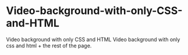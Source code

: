 # Video-background-with-only-CSS-and-HTML
Video background with only CSS and HTML
Video background with only css and html + the rest of the page.
